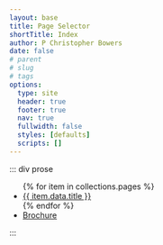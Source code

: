 ```yaml
---
layout: base
title: Page Selector
shortTitle: Index
author: P Christopher Bowers
date: false
# parent
# slug
# tags
options:
  type: site
  header: true
  footer: true
  nav: true
  fullwidth: false
  styles: [defaults]
  scripts: []
---
```


::: div prose

<ul>
  {% for item in collections.pages %}
  <li><a href="{{ item.url }}">{{ item.data.title }}</a></li>
  {% endfor %}
  <li><a href="/brochure/">Brochure</a></li>
</ul>

:::
